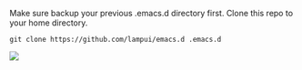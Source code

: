 Make sure backup your previous .emacs.d directory first. Clone this repo to your home directory.
```shell
git clone https://github.com/lampui/emacs.d .emacs.d
```

![](https://i.imgur.com/XHgxZFU.png)
